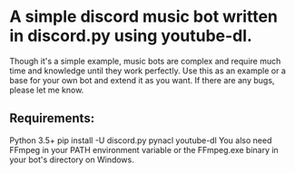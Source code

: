 # A simple discord music bot written in discord.py using youtube-dl.
Though it's a simple example, music bots are complex and require much time and knowledge until they work perfectly.
Use this as an example or a base for your own bot and extend it as you want. If there are any bugs, please let me know.
## Requirements:
Python 3.5+
pip install -U discord.py pynacl youtube-dl
You also need FFmpeg in your PATH environment variable or the FFmpeg.exe binary in your bot's directory on Windows.
